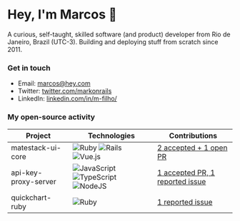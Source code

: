 # Hey, I'm Marcos 👋

A curious, self-taught, skilled software (and product) developer from Rio de Janeiro, Brazil (UTC-3). Building and deploying stuff from scratch since 2011.

### Get in touch

- Email: marcos@hey.com
- Twitter: [twitter.com/markonrails](http://www.twitter.com/markonrails)
- LinkedIn: [linkedin.com/in/m-filho/](https://www.linkedin.com/in/m-filho/)

### My open-source activity

| Project               | Technologies  | Contributions                    |
| --------------------- | ------------- | -------------------------------- |
| matestack-ui-core     | ![Ruby](https://img.shields.io/badge/Ruby-CC342D?style=for-the-badge&logo=ruby&logoColor=white) ![Rails](https://img.shields.io/badge/Rails-CC0000?style=for-the-badge&logo=ruby-on-rails&logoColor=white) ![Vue.js](https://img.shields.io/badge/Vue.js-35495E?style=for-the-badge&logo=vue-dot-js&logoColor=4FC08D) | [2 accepted + 1 open PR](https://github.com/search?q=repo%3Amatestack%2Fmatestack-ui-core+author%3Amarcosvafilho&type=issues) |
| api-key-proxy-server  | ![JavaScript](https://img.shields.io/badge/JavaScript-F7DF1E?style=for-the-badge&logo=javascript&logoColor=black) ![TypeScript](https://img.shields.io/badge/TypeScript-007ACC?style=for-the-badge&logo=typescript&logoColor=white) ![NodeJS](https://img.shields.io/badge/Node.js-43853D?style=for-the-badge&logo=node-dot-js&logoColor=white) | [1 accepted PR, 1 reported issue]([https://github.com/search?q=repo%3Amauriciorobayo%2Fapi-key-proxy-server+author%3Amarcosvafilho&type=issues](https://github.com/MauricioRobayo/API-Key-Proxy-Server/pull/71)) |
| quickchart-ruby | ![Ruby](https://img.shields.io/badge/Ruby-CC342D?style=for-the-badge&logo=ruby&logoColor=white) | [1 reported issue](https://github.com/search?q=repo%3Atyppo%2Fquickchart-ruby+author%3Amarcosvafilho&type=issues) |
